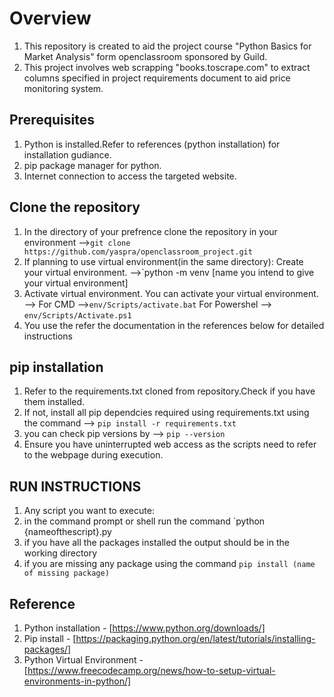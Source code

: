 # Overview
1. This repository is created to aid the project course "Python Basics for Market Analysis" form openclassroom sponsored by Guild.
1. This project involves web scrapping "books.toscrape.com" to extract columns specified in project requirements document to aid price monitoring system.

## Prerequisites
1. Python is installed.Refer to references (python installation) for installation gudiance.
1. pip package manager for python.
1. Internet connection to access the targeted website.

## Clone the repository
1. In the directory of your prefrence clone the repository in your environment -->`git clone https://github.com/yaspra/openclassroom_project.git`
1. If planning to use virtual environment(in the same directory): Create your virtual environment. -->`python -m venv [name you intend to give your virtual environment]
1. Activate virtual environment. You can activate your virtual environment. --> For CMD -->`env/Scripts/activate.bat` For Powershel --> `env/Scripts/Activate.ps1`
1. You use the refer the documentation in the references below for detailed instructions

## pip installation
1. Refer to the requirements.txt cloned from repository.Check if you have them installed.
1. If not, install all pip dependcies required using requirements.txt using the command --> `pip install -r requirements.txt`
1. you can check pip versions by --> `pip --version`
1. Ensure you have uninterrupted web access as the scripts need to refer to the webpage during execution.

## RUN INSTRUCTIONS
1. Any script you want to execute:
2.   in the command prompt or shell run the command `python {nameofthescript}.py 
3.   if you have all the packages installed the output should be in the working directory
4.   if you are missing any package using the command `pip install (name of missing package)`

## Reference
1. Python installation - [https://www.python.org/downloads/]
1. Pip install - [https://packaging.python.org/en/latest/tutorials/installing-packages/]
1. Python Virtual Environment - [https://www.freecodecamp.org/news/how-to-setup-virtual-environments-in-python/]


